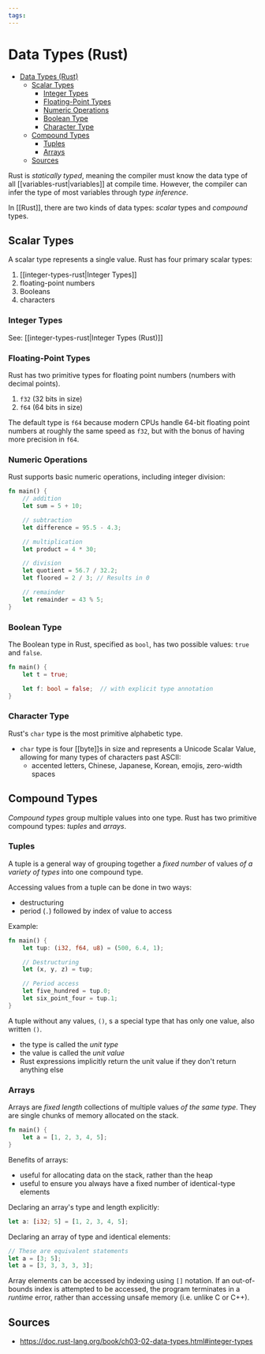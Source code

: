```yaml
---
tags:
---
```


# Data Types (Rust)

- [Data Types (Rust)](#data-types-rust)
  - [Scalar Types](#scalar-types)
    - [Integer Types](#integer-types)
    - [Floating-Point Types](#floating-point-types)
    - [Numeric Operations](#numeric-operations)
    - [Boolean Type](#boolean-type)
    - [Character Type](#character-type)
  - [Compound Types](#compound-types)
    - [Tuples](#tuples)
    - [Arrays](#arrays)
  - [Sources](#sources)

Rust is _statically typed_, meaning the compiler must know the data type of all [[variables-rust|variables]] at compile time. However, the compiler can infer the type of most variables through _type inference_.

In [[Rust]], there are two kinds of data types: _scalar_ types and _compound_ types.

## Scalar Types

A scalar type represents a single value. Rust has four primary scalar types:

1. [[integer-types-rust|Integer Types]]
2. floating-point numbers
3. Booleans
4. characters

### Integer Types

See: [[integer-types-rust|Integer Types (Rust)]]

### Floating-Point Types

Rust has two primitive types for floating point numbers (numbers with decimal points).

1. `f32` (32 bits in size)
1. `f64` (64 bits in size)

The default type is `f64` because modern CPUs handle 64-bit floating point numbers at roughly the same speed as `f32`, but with the bonus of having more precision in `f64`.

### Numeric Operations

Rust supports basic numeric operations, including integer division:

```rust
fn main() {
    // addition
    let sum = 5 + 10;

    // subtraction
    let difference = 95.5 - 4.3;

    // multiplication
    let product = 4 * 30;

    // division
    let quotient = 56.7 / 32.2;
    let floored = 2 / 3; // Results in 0

    // remainder
    let remainder = 43 % 5;
}
```

### Boolean Type

The Boolean type in Rust, specified as `bool`, has two possible values: `true` and `false`.

```rust
fn main() {
    let t = true;

    let f: bool = false;  // with explicit type annotation
}
```

### Character Type

Rust's `char` type is the most primitive alphabetic type.

- `char` type is four [[byte]]s in size and represents a Unicode Scalar Value, allowing for many types of characters past ASCII:
  - accented letters, Chinese, Japanese, Korean, emojis, zero-width spaces

## Compound Types

*Compound types* group multiple values into one type. Rust has two primitive compound types: *tuples* and *arrays*.

### Tuples

A tuple is a general way of grouping together a *fixed number* of values *of a variety of types* into one compound type.

Accessing values from a tuple can be done in two ways:

- destructuring
- period (`.`) followed by index of value to access

Example:

```rust
fn main() {
    let tup: (i32, f64, u8) = (500, 6.4, 1);

    // Destructuring
    let (x, y, z) = tup;

    // Period access
    let five_hundred = tup.0;
    let six_point_four = tup.1;
}
```

A tuple without any values, `()`, s a special type that has only one value, also written `()`.

- the type is called the *unit type*
- the value is called the *unit value*
- Rust expressions implicitly return the unit value if they don't return anything else

### Arrays

Arrays are *fixed length* collections of multiple values *of the same type*. They are single chunks of memory allocated on the stack.

```rust
fn main() {
    let a = [1, 2, 3, 4, 5];
}
```

Benefits of arrays:

- useful for allocating data on the stack, rather than the heap
- useful to ensure you always have a fixed number of identical-type elements

Declaring an array's type and length explicitly:

```rust
let a: [i32; 5] = [1, 2, 3, 4, 5];
```

Declaring an array of type and identical elements:

```rust
// These are equivalent statements
let a = [3; 5];
let a = [3, 3, 3, 3, 3];
```

Array elements can be accessed by indexing using `[]` notation. If an out-of-bounds index is attempted to be accessed, the program terminates in a *runtime* error, rather than accessing unsafe memory (i.e. unlike C or C++).

## Sources

- <https://doc.rust-lang.org/book/ch03-02-data-types.html#integer-types>

